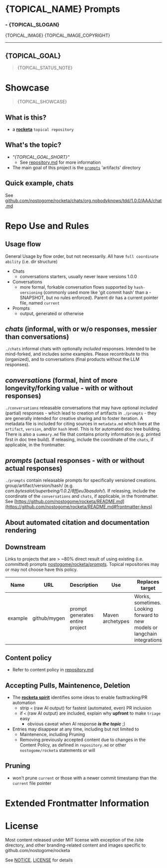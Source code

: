 # {TOPICAL_NAME} Prompts
### - {TOPICAL_SLOGAN}

{TOPICAL_IMAGE}
{TOPICAL_IMAGE_COPYRIGHT}

---
## {TOPICAL_GOAL}

> {TOPICAL_STATUS_NOTE}

# Showcase 
> {TOPICAL_SHOWCASE}

## What is this?
 - a **[rocketa](https://github.com/nostogome/rocketa)** `topical repository`

## What's the topic?
 - *"{TOPICAL_GOAL_SHORT}"*
    - See [repository.md](repository.md) for more information
- The main goal of this project is the [`prompts`](https://{TOPICAL_HOST}/{TOPICAL_USERNAME}/{TOPICAL_REPO_NAME}/prompts) 'artifacts' directory

## Quick example, chats
See [github.com/nostogome/rocketa/chats/org.nobodyknows/tdd/1.0.0/AAA/chat.md](https://github.com/nostogome/rocketa/chats/org.nobodyknew/tdd/1.0.0/AAA/chat.md) 

# Repo Use and Rules
## Usage flow

General Usage by flow order, but not necessarily. All have `full coordinate ability` (i.e. dir structure)
- Chats
  - conversations starters, usually never leave versions 1.0.0
- Conversations
  - more formal, forkable conversation flows supported by `hash-versioning` (commonly used more like 'git commit hash' than a -SNAPSHOT, but no rules enforced).  Parent dir has a current pointer file, named `current`
- Prompts
  - output, generated or otherwise 

## *chats* (informal, with or w/o responses, messier than conversations)
`./chats` informal chats with optionally *included* responses.  Intended to be mind-forked, and includes some examples.  Please recontribute to this (organized), and to conversations (final products without the LLM responses).

## *conversations* (formal, hint of more longevity/forking value - with or without responses)
`./conversations` releasable conversations that may have optional *included* (partial) responses - which lead to creation of artifacts in `./prompts`  - they are generally intended for creative sharing and to foster iteration. A metadata file is included for citing sources in `metadata.md` which lives at the `artifact`, `version`, and/or `hash` level.  This is for automated doc tree building.  There is also a `summary.md` file that contains priority information (e.g. printed first in doc tree build).  If releasing, include the coordinate of the `chats`, if applicable, in the frontmatter.

## *prompts* (actual responses - with or without actual responses)
`./prompts` contain releasable prompts for specifically versioned creations. group/artifact/version/hash/ (e.g. *com.bytesalot/superbeing/1.0.2/8ffjeu3basdoh/*).  If releasing, include the coordinate of the `conversations` and `chats`, if applicable, in the frontmatter. See [https://github.com/nostogome/rocketa/README.md](https://github.com/nostogome/rocketa/README.md#frontmatter-keys)

## About automated citation and documentation rendering

## Downstream
Links to projects that are > ~80% direct result of using existing (i.e. *committed*) prompts [nostogome/rocketa/prompts](https://github.com/nostogome/rocketa/prompts).  Topical repositories may or may not choose have this policy.

| Name | URL | Description | Use | Replaces target | Results |
|------|-----|-------------|-----|-----------------|---------|
| example | github/mygen | prompt generates entire project | Maven archetypes | Works, sometimes.  Looking forward to new models or langchain integrations |


## Content policy
- Refer to content policy in [repository.md](repository.md)

## Accepting Pulls, Maintenence, Deletion
- The **[rocketa spirit](https://github.com/nostogome/rocketa/README.md#rocketa-spirit)** identifies some ideas to enable fasttracking/PR automation
  - strip `<` (raw AI output) for fastest (automated, even) PR inclusion
  - if `<` (raw AI output) are included, explain why **upfront** to make `triage` easy
    - obvious caveat when AI response ***is the topic*** ;)
- Entries may disappear at any time, including but not limited to 
  - Maintenence, including Pruning
  - Removing previously accepted content due to changes in the Content Policy, as defined in `repository.md` or other `nostogome/rocketa` statements or will

## Pruning
 - won't prune `current` or those with a newer commit timestamp than the `current` file pointer

# Extended Frontmatter Information
 
# License

Most content released under MIT license with exception of the /site directory, and other branding-related content and images specific to github.com/nostogome/rocketa

See [NOTICE](NOTICE), [LICENSE](LICENSE) for details
